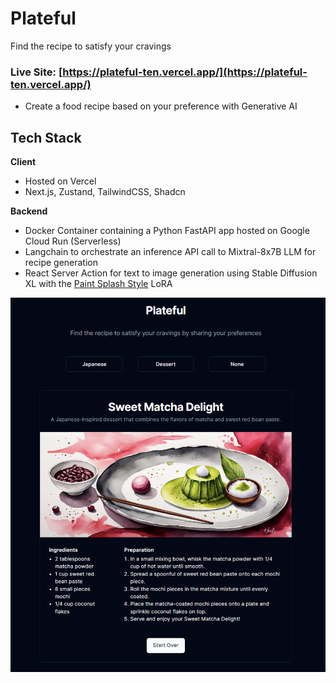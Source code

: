 # Plateful
Find the recipe to satisfy your cravings
### Live Site: [https://plateful-ten.vercel.app/](https://plateful-ten.vercel.app/)

- Create a food recipe based on your preference with Generative AI

## Tech Stack

**Client**
- Hosted on Vercel
- Next.js, Zustand, TailwindCSS, Shadcn

**Backend**
- Docker Container containing a Python FastAPI app hosted on Google Cloud Run (Serverless)
- Langchain to orchestrate an inference API call to Mixtral-8x7B LLM for recipe generation
- React Server Action for text to image generation using Stable Diffusion XL with the [Paint Splash Style](https://civitai.com/models/140335/sdxl-paint-splash-style) LoRA
 
 

  
![app screenshot2](https://github.com/kingkwongsta/plateful/blob/main/client/public/Screenshot%202024-03-17%20170001.png?raw=true)
